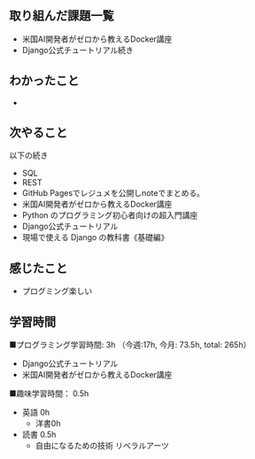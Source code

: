 ## 取り組んだ課題一覧
- 米国AI開発者がゼロから教えるDocker講座
- Django公式チュートリアル続き

## わかったこと
- 

## 次やること
以下の続き
- SQL
- REST
- GitHub Pagesでレジュメを公開しnoteでまとめる。
- 米国AI開発者がゼロから教えるDocker講座
- Python のプログラミング初心者向けの超入門講座
- Django公式チュートリアル
- 現場で使える Django の教科書《基礎編》

## 感じたこと
- プログミング楽しい

## 学習時間
■プログラミング学習時間: 3h （今週:17h, 今月: 73.5h, total: 265h）
- Django公式チュートリアル
- 米国AI開発者がゼロから教えるDocker講座

■趣味学習時間： 0.5h
- 英語 0h
  - 洋書0h
- 読書 0.5h
  - 自由になるための技術 リベラルアーツ
